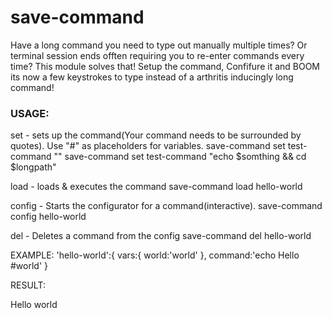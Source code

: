 # save-command
Have a long command you need to type out manually multiple times? Or terminal session ends offten requiring you to re-enter commands every time?
This module solves that! Setup the command, Confifure it and BOOM its now a few keystrokes to type instead of a arthritis inducingly long command!

### USAGE:
set - sets up the command(Your command needs to be surrounded by quotes). Use "#<name>" as placeholders for variables.
  save-command set test-command "<your command>"
  save-command set test-command "echo $somthing && cd $longpath"

load - loads & executes the command
  save-command load hello-world

config - Starts the configurator for a command(interactive).
  save-command config hello-world

del - Deletes a command from the config
  save-command del hello-world

EXAMPLE:
  'hello-world':{
    vars:{
      world:'world'
    },
    command:'echo Hello #world'
  }

RESULT:

Hello world
